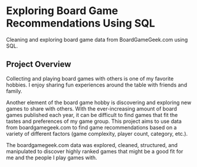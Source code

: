 # Exploring Board Game Recommendations Using SQL
Cleaning and exploring board game data from BoardGameGeek.com using SQL.

## Project Overview
Collecting and playing board games with others is one of my favorite hobbies. I enjoy sharing fun experiences around the table with friends and family. 

Another element of the board game hobby is discovering and exploring new games to share with others. With the ever-increasing amount of board games published each year, it can be difficult to find games that fit the tastes and preferences of my game group. This project aims to use data from boardgamegeek.com to find game recommendations based on a variety of different factors (game complexity, player count, category, etc.). 

The boardgamegeek.com data was explored, cleaned, structured, and manipulated to discover highly ranked games that might be a good fit for me and the people I play games with. 

